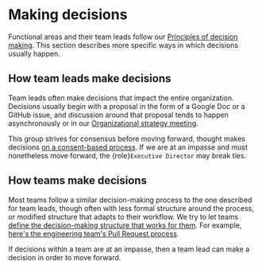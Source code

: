 # Making decisions

Functional areas and their team leads follow our [Principles of decision making](../organization/governance.md).
This section describes more specific ways in which decisions usually happen.

## How team leads make decisions

Team leads often make decisions that impact the entire organization.
Decisions usually begin with a proposal in the form of a Google Doc or a GitHub issue, and discussion around that proposal tends to happen asynchronously or in our [Organizational strategy meeting](leads:meeting:organizational-strategy).

This group strives for consensus before moving forward, thought makes decisions [on a consent-based process](governance:consent).
If we are at an impasse and must nonetheless move forward, the {role}`Executive Director` may break ties.

## How teams make decisions

Most teams follow a similar decision-making process to the one described for team leads, though often with less formal structure around the process, or modified structure that adapts to their workflow.
We try to let teams [define the decision-making structure that works for them](governance:decide-near-action).
For example, [here's the engineering team's Pull Request process](development:merge-policy).

If decisions within a team are at an impasse, then a team lead can make a decision in order to move forward.
